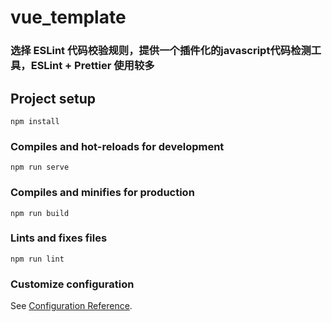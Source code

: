 # vue_template

### 选择 ESLint 代码校验规则，提供一个插件化的javascript代码检测工具，ESLint + Prettier 使用较多

## Project setup
```
npm install
```

### Compiles and hot-reloads for development
```
npm run serve
```

### Compiles and minifies for production
```
npm run build
```

### Lints and fixes files
```
npm run lint
```

### Customize configuration
See [Configuration Reference](https://cli.vuejs.org/config/).
